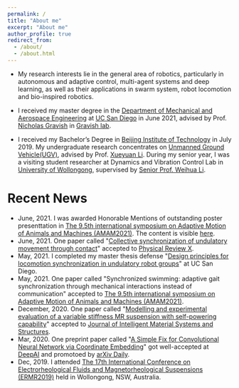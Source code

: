 ```yaml
---
permalink: /
title: "About me"
excerpt: "About me"
author_profile: true
redirect_from: 
  - /about/
  - /about.html
---
```


* My research interests lie in the general area of robotics, particularly in autonomous and adaptive control, multi-agent systems and deep learning, as well as their applications in swarm system, robot locomotion and bio-inspired robotics.

* I received my master degree in the [Department of Mechanical and Aerospace Engineering](http://maeweb.ucsd.edu/) at [UC San Diego](https://ucsd.edu/) in June 2021, advised by Prof. [Nicholas Gravish](http://web.eng.ucsd.edu/~ngravish/) in [Gravish lab](http://gravishlab.ucsd.edu/index.html). 

* I received my Bachelor’s Degree in [Beijing Institute of Technology](http://english.bit.edu.cn/) in July 2019. My undergraduate research concentrates on [Unmanned Ground Vehicle(UGV)](https://en.wikipedia.org/wiki/Unmanned_ground_vehicle), advised by Prof. [Xueyuan Li](http://me.bit.edu.cn/szdw/jlgcx/tzjlyjs/sssds1/28752.htm). During my senior year, I was a visiting student researcher at Dynamics and Vibration Control Lab in [University of Wollongong](https://www.uow.edu.au/), supervised by [Senior Prof. Weihua Li](https://scholars.uow.edu.au/display/weihua_li). 


Recent News
======
* June, 2021. I was awarded Honorable Mentions of outstanding poster presenttation in [The 9.5th international symposium on Adaptive Motion of Animals and Machines (AMAM2021)](https://amam2021.squarespace.com/). The content is visible [here](https://www.youtube.com/watch?v=sg_X8Jn4do8&t=4s).
* June, 2021. One paper called "[Collective synchronization of undulatory movement through contact](https://journals.aps.org/prx/accepted/ee07bKb2M3f12909456811f34575a7e178c4843fc)" accepted to [Physical Review X](https://journals.aps.org/prx/).
* May, 2021. I completed my master thesis defense "[Design principles for locomotion synchronization in undulatory robot groups](https://escholarship.org/uc/item/4842p306)" at UC San Diego.
* May, 2021. One paper called "Synchronized swimming: adaptive gait synchronization through mechanical interactions instead of communication" accepted to [The 9.5th international symposium on Adaptive Motion of Animals and Machines (AMAM2021)](https://amam2021.squarespace.com/).
* December, 2020. One paper called "[Modelling and experimental evaluation of a variable stiffness MR suspension with self-powering capability](https://journals.sagepub.com/doi/abs/10.1177/1045389X20986994)" accepted to [Journal of Intelligent Material Systems and Structures](https://journals.sagepub.com/home/jim).
* Mar, 2020. One preprint paper called "[A Simple Fix for Convolutional Neural Network via Coordinate Embedding](https://arxiv.org/abs/2003.10589)" got well-accepted at [DeepAI](https://deepai.org/publication/a-simple-fix-for-convolutional-neural-network-via-coordinate-embedding) and promotoed by [arXiv Daily](https://twitter.com/arXiv_Daily/status/1244929923979984897).
* Dec, 2019. I attended [The 17th International Conference on Electrorheological Fluids and Magnetorheological Suspensions (ERMR2019)](http://ermr2019.com.au/) held in Wollongong, NSW, Australia.
